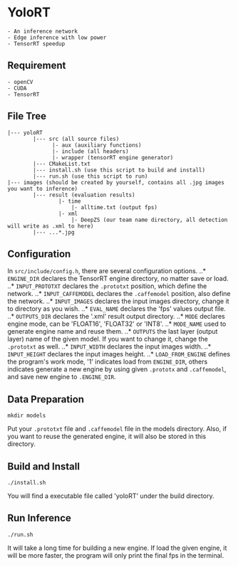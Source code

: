 # YoloRT
	- An inference network
	- Edge inference with low power
	- TensorRT speedup

## Requirement
	- openCV
	- CUDA
	- TensorRT

## File Tree
	|--- yoloRT	
			|--- src (all source files)
				  |- aux (auxiliary functions)
				  |- include (all headers)
				  |- wrapper (tensorRT engine generator)
			|--- CMakeList.txt
			|--- install.sh (use this script to build and install)
			|--- run.sh (use this script to run)
	|--- images (should be created by yourself, contains all .jpg images you want to inference)
			|--- result (evaluation results)
					|- time
						|- alltime.txt (output fps)
					|- xml
						|- DeepZS (our team name directory, all detection will write as .xml to here)
			|--- ...*.jpg

## Configuration

In `src/include/config.h`, there are several configuration options.
	..* `ENGINE_DIR` declares the TensorRT engine directory, no matter save or load.
	..* `INPUT_PROTOTXT` declares the `.prototxt` position, which define the network.
	..* `INPUT_CAFFEMODEL` declares the `.caffemodel` position, also define the network.
	..* `INPUT_IMAGES` declares the input images directory, change it to directory as you wish.
	..* `EVAL_NAME` declares the 'fps' values output file.
	..* `OUTPUTS_DIR` declares the '.xml' result output directory.
	..* `MODE` declares engine mode, can be 'FLOAT16', 'FLOAT32' or 'INT8'.
	..* `MODE_NAME` used to generate engine name and reuse them.
	..* `OUTPUTS` the last layer (output layer) name of the given model. If you want to change it, change the `.prototxt` as well.
	..* `INPUT_WIDTH` declares the input images width.
	..* `INPUT_HEIGHT` declares the input images height.
	..* `LOAD_FROM_ENGINE` defines the program's work mode, '1' indicates load from `ENGINE_DIR`, others indicates generate a new engine by using given `.prototx` and `.caffemodel`, and save new engine to `.ENGINE_DIR`.

## Data Preparation 

```
mkdir models
```

Put your `.prototxt` file and `.caffemodel` file in the models directory.
Also, if you want to reuse the generated engine, it will also be stored in this directory.

## Build and Install

```
./install.sh
```  

You will find a executable file called 'yoloRT' under the build directory.

## Run Inference

```
./run.sh
```

It will take a long time for building a new engine.
If load the given engine, it will be more faster, the program will only print the final fps in the terminal.
